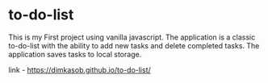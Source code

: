 # to-do-list
This is my First project using vanilla javascript.
The application is a classic to-do-list with the ability to add new tasks and delete completed tasks.
The application saves tasks to local storage.

link   -   https://dimkasob.github.io/to-do-list/

